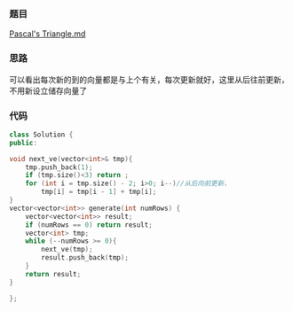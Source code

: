 ### 题目
[Pascal's Triangle.md](https://leetcode-cn.com/problems/pascals-triangle/)
### 思路
可以看出每次新的到的向量都是与上个有关，每次更新就好，这里从后往前更新，不用新设立储存向量了
### 代码
```c++
class Solution {
public:

void next_ve(vector<int>& tmp){
	tmp.push_back(1);
	if (tmp.size()<3) return ;
	for (int i = tmp.size() - 2; i>0; i--)//从后向前更新，
		tmp[i] = tmp[i - 1] + tmp[i];
}
vector<vector<int>> generate(int numRows) {
	vector<vector<int>> result;
	if (numRows == 0) return result;
	vector<int> tmp;
	while (--numRows >= 0){
		next_ve(tmp);
		result.push_back(tmp);
	}
	return result;
}

};
```
